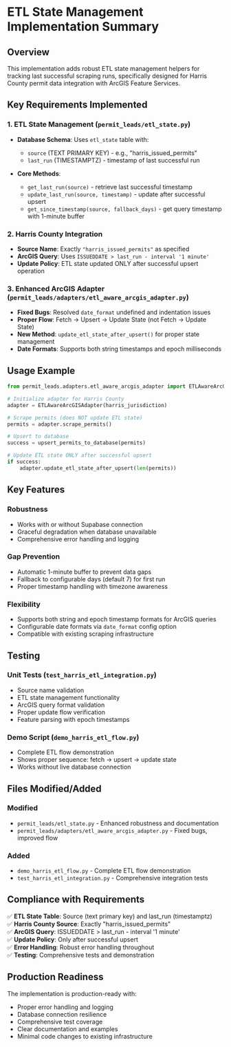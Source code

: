 # ETL State Management Implementation Summary

## Overview

This implementation adds robust ETL state management helpers for tracking last successful scraping runs, specifically designed for Harris County permit data integration with ArcGIS Feature Services.

## Key Requirements Implemented

### 1. ETL State Management (`permit_leads/etl_state.py`)

- **Database Schema**: Uses `etl_state` table with:
  - `source` (TEXT PRIMARY KEY) - e.g., "harris_issued_permits"
  - `last_run` (TIMESTAMPTZ) - timestamp of last successful run

- **Core Methods**:
  - `get_last_run(source)` - retrieve last successful timestamp
  - `update_last_run(source, timestamp)` - update after successful upsert
  - `get_since_timestamp(source, fallback_days)` - get query timestamp with 1-minute buffer

### 2. Harris County Integration

- **Source Name**: Exactly `"harris_issued_permits"` as specified
- **ArcGIS Query**: Uses `ISSUEDDATE > last_run - interval '1 minute'`
- **Update Policy**: ETL state updated ONLY after successful upsert operation

### 3. Enhanced ArcGIS Adapter (`permit_leads/adapters/etl_aware_arcgis_adapter.py`)

- **Fixed Bugs**: Resolved `date_format` undefined and indentation issues
- **Proper Flow**: Fetch → Upsert → Update State (not Fetch → Update State)
- **New Method**: `update_etl_state_after_upsert()` for proper state management
- **Date Formats**: Supports both string timestamps and epoch milliseconds

## Usage Example

```python
from permit_leads.adapters.etl_aware_arcgis_adapter import ETLAwareArcGISAdapter

# Initialize adapter for Harris County
adapter = ETLAwareArcGISAdapter(harris_jurisdiction)

# Scrape permits (does NOT update ETL state)
permits = adapter.scrape_permits()

# Upsert to database
success = upsert_permits_to_database(permits)

# Update ETL state ONLY after successful upsert
if success:
    adapter.update_etl_state_after_upsert(len(permits))
```

## Key Features

### Robustness
- Works with or without Supabase connection
- Graceful degradation when database unavailable
- Comprehensive error handling and logging

### Gap Prevention
- Automatic 1-minute buffer to prevent data gaps
- Fallback to configurable days (default 7) for first run
- Proper timestamp handling with timezone awareness

### Flexibility
- Supports both string and epoch timestamp formats for ArcGIS queries
- Configurable date formats via `date_format` config option
- Compatible with existing scraping infrastructure

## Testing

### Unit Tests (`test_harris_etl_integration.py`)
- Source name validation
- ETL state management functionality
- ArcGIS query format validation
- Proper update flow verification
- Feature parsing with epoch timestamps

### Demo Script (`demo_harris_etl_flow.py`)
- Complete ETL flow demonstration
- Shows proper sequence: fetch → upsert → update state
- Works without live database connection

## Files Modified/Added

### Modified
- `permit_leads/etl_state.py` - Enhanced robustness and documentation
- `permit_leads/adapters/etl_aware_arcgis_adapter.py` - Fixed bugs, improved flow

### Added
- `demo_harris_etl_flow.py` - Complete ETL flow demonstration
- `test_harris_etl_integration.py` - Comprehensive integration tests

## Compliance with Requirements

✅ **ETL State Table**: Source (text primary key) and last_run (timestamptz)  
✅ **Harris County Source**: Exactly "harris_issued_permits"  
✅ **ArcGIS Query**: ISSUEDDATE > last_run - interval '1 minute'  
✅ **Update Policy**: Only after successful upsert  
✅ **Error Handling**: Robust error handling throughout  
✅ **Testing**: Comprehensive tests and demonstration  

## Production Readiness

The implementation is production-ready with:
- Proper error handling and logging
- Database connection resilience
- Comprehensive test coverage
- Clear documentation and examples
- Minimal code changes to existing infrastructure